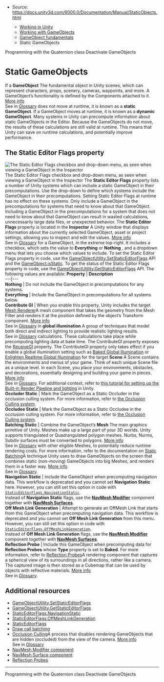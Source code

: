 * Source: https://docs.unity3d.com/6000.0/Documentation/Manual/StaticObjects.html

  * [Working in Unity](https://docs.unity3d.com/6000.0/Documentation/Manual/working-in-unity.html)
  * [Working with GameObjects](https://docs.unity3d.com/6000.0/Documentation/Manual/working-with-gameobjects.html)
  * [GameObject fundamentals](https://docs.unity3d.com/6000.0/Documentation/Manual/gameobject-fundamentals.html)
  * Static GameObjects


[](https://docs.unity3d.com/6000.0/Documentation/Manual/class-Quaternion.html)
Programming with the Quaternion class
[](https://docs.unity3d.com/6000.0/Documentation/Manual/DeactivatingGameObjects.html)
Deactivate GameObjects
# Static GameObjects
If a **GameObject** The fundamental object in Unity scenes, which can represent characters, props, scenery, cameras, waypoints, and more. A GameObject’s functionality is defined by the Components attached to it. [More info](https://docs.unity3d.com/6000.0/Documentation/Manual/class-GameObject.html)  
See in [Glossary](https://docs.unity3d.com/6000.0/Documentation/Manual/Glossary.html#GameObject) does not move at runtime, it is known as a **static GameObject**. If a GameObject moves at runtime, it is known as a **dynamic GameObject**.
Many systems in Unity can precompute information about static GameObjects in the Editor. Because the GameObjects do not move, the results of these calculations are still valid at runtime. This means that Unity can save on runtime calculations, and potentially improve performance.
## The Static Editor Flags property
![The Static Editor Flags checkbox and drop-down menu, as seen when viewing a GameObject in the Inspector](https://docs.unity3d.com/6000.0/Documentation/uploads/Main/GameObjectStaticDropDownMenu1.png) The Static Editor Flags checkbox and drop-down menu, as seen when viewing a GameObject in the Inspector
The **Static Editor Flags** property lists a number of Unity systems which can include a static GameObject in their precomputations. Use the drop-down to define which systems include the GameObject in their precomputations. Setting Static Editor Flags at runtime has no effect on these systems.
Only include a GameObject in the precomputations for systems that need to know about that GameObject. Including a GameObject in the precomputations for a system that does not need to know about that GameObject can result in wasted calculations, unnecessarily large data files, or unexpected behavior.
The **Static Editor Flags** property is located in the **Inspector** A Unity window that displays information about the currently selected GameObject, asset or project settings, allowing you to inspect and edit the values. [More info](https://docs.unity3d.com/6000.0/Documentation/Manual/UsingTheInspector.html)  
See in [Glossary](https://docs.unity3d.com/6000.0/Documentation/Manual/Glossary.html#Inspector) for a GameObject, in the extreme top-right. It includes a checkbox, which sets the value to **Everything** or **Nothing** , and a dropdown menu that lets you choose which values to include.
To set the Static Editor Flags property in code, use the [GameObjectUtility.SetStaticEditorFlags](https://docs.unity3d.com/6000.0/Documentation/ScriptReference/GameObjectUtility.SetStaticEditorFlags.html) API and the [GameObject.isStatic](https://docs.unity3d.com/6000.0/Documentation/ScriptReference/GameObject-isStatic.html). To get the status of the Static Editor Flags property in code, use the [GameObjectUtility.GetStaticEditorFlags](https://docs.unity3d.com/6000.0/Documentation/ScriptReference/GameObjectUtility.GetStaticEditorFlags.html) API.
The following values are available:
**Property** | **Description**  
---|---  
**Nothing** | Do not include the GameObject in precomputations for any systems.  
**Everything** | Include the GameObject in precomputations for all systems below.  
**Contribute GI** | When you enable this property, Unity includes the target [Mesh Renderer](https://docs.unity3d.com/6000.0/Documentation/Manual/class-MeshRenderer.html)A mesh component that takes the geometry from the Mesh Filter and renders it at the position defined by the object’s Transform component. [More info](https://docs.unity3d.com/6000.0/Documentation/Manual/class-MeshRenderer.html)  
See in [Glossary](https://docs.unity3d.com/6000.0/Documentation/Manual/Glossary.html#MeshRenderer) in **global illumination** A group of techniques that model both direct and indirect lighting to provide realistic lighting results.  
See in [Glossary](https://docs.unity3d.com/6000.0/Documentation/Manual/Glossary.html#globalillumination) calculations. These calculations take place while precomputing lighting data at bake time. The ContributeGI property exposes the [ReceiveGI](https://docs.unity3d.com/6000.0/Documentation/ScriptReference/ReceiveGI.html) property. The ContributeGI property only takes effect if you enable a global illumination setting such as [Baked Global Illumination](https://docs.unity3d.com/6000.0/Documentation/Manual/class-LightingSettings.html#MixedLighting) or [Enlighten Realtime Global Illumination](https://docs.unity3d.com/6000.0/Documentation/Manual/class-LightingSettings.html#RealtimeLighting) for the target **Scene** A Scene contains the environments and menus of your game. Think of each unique Scene file as a unique level. In each Scene, you place your environments, obstacles, and decorations, essentially designing and building your game in pieces. [More info](https://docs.unity3d.com/6000.0/Documentation/Manual/CreatingScenes.html)  
See in [Glossary](https://docs.unity3d.com/6000.0/Documentation/Manual/Glossary.html#Scene). For additional context, refer to [this tutorial for setting up the Built-in Render Pipeline and lighting](https://docs.unity3d.com/6000.0/Documentation/Manual/choose-a-lighting-setup.html) in Unity.  
**Occluder Static** | Mark the GameObject as a Static Occluder in the occlusion culling system. For more information, refer to [the Occlusion Culling system](https://docs.unity3d.com/6000.0/Documentation/Manual/OcclusionCulling.html).  
**Occludee Static** | Mark the GameObject as a Static Occludee in the occlusion culling system. For more information, refer to [the Occlusion Culling system](https://docs.unity3d.com/6000.0/Documentation/Manual/OcclusionCulling.html).  
**Batching Static** | Combine the GameObject’s **Mesh** The main graphics primitive of Unity. Meshes make up a large part of your 3D worlds. Unity supports triangulated or Quadrangulated polygon meshes. Nurbs, Nurms, Subdiv surfaces must be converted to polygons. [More info](https://docs.unity3d.com/6000.0/Documentation/Manual/mesh.html)  
See in [Glossary](https://docs.unity3d.com/6000.0/Documentation/Manual/Glossary.html#Mesh) with other eligible Meshes, to potentially reduce runtime rendering costs. For more information, refer to the documentation on [Static Batching](https://docs.unity3d.com/6000.0/Documentation/Manual/DrawCallBatching.html)A technique Unity uses to draw GameObjects on the screen that combines static (non-moving) GameObjects into big Meshes, and renders them in a faster way. [More info](https://docs.unity3d.com/6000.0/Documentation/Manual/DrawCallBatching.html)  
See in [Glossary](https://docs.unity3d.com/6000.0/Documentation/Manual/Glossary.html#StaticBatching).  
**Navigation Static** | Include the GameObject when precomputing navigation data. This workflow is deprecated and you cannot set **Navigation Static** here. However, you can still set this option in code with [`StaticEditorFlags.NavigationStatic`](https://docs.unity3d.com/6000.0/Documentation/ScriptReference/StaticEditorFlags.NavigationStatic.html).   
Instead of **Navigation Static** flags, use the [**NavMesh Modifier**](https://docs.unity3d.com/Packages/com.unity.ai.navigation@latest/index.html?subfolder=/manual/NavMeshModifier.html) component together with [**NavMesh Surfaces**](https://docs.unity3d.com/Packages/com.unity.ai.navigation@latest/index.html?subfolder=/manual/NavMeshSurface.html).  
**Off Mesh Link Generation** | Attempt to generate an OffMesh Link that starts from this GameObject when precomputing navigation data. This workflow is deprecated and you cannot set **Off Mesh Link Generation** from this menu. However, you can still set this option in code with [`StaticEditorFlags.OffMeshLinkGeneration`](https://docs.unity3d.com/6000.0/Documentation/ScriptReference/StaticEditorFlags.OffMeshLinkGeneration.html).   
Instead of **Off Mesh Link Generation** flags, use the [**NavMesh Modifier**](https://docs.unity3d.com/Packages/com.unity.ai.navigation@latest/index.html?subfolder=/manual/NavMeshModifier.html) component together with [**NavMesh Surfaces**](https://docs.unity3d.com/Packages/com.unity.ai.navigation@latest/index.html?subfolder=/manual/NavMeshSurface.html).  
**Reflection Probe** | Include this GameObject when precomputing data for **Reflection Probes** whose **Type** property is set to **Baked**. For more information, refer to [Reflection Probes](https://docs.unity3d.com/6000.0/Documentation/Manual/ReflectionProbes.html)A rendering component that captures a spherical view of its surroundings in all directions, rather like a camera. The captured image is then stored as a Cubemap that can be used by objects with reflective materials. [More info](https://docs.unity3d.com/6000.0/Documentation/Manual/class-ReflectionProbe.html)  
See in [Glossary](https://docs.unity3d.com/6000.0/Documentation/Manual/Glossary.html#ReflectionProbe).  
## Additional resources
  * [GameObjectUtility.SetStaticEditorFlags](https://docs.unity3d.com/6000.0/Documentation/ScriptReference/GameObjectUtility.SetStaticEditorFlags.html)
  * [GameObjectUtility.GetStaticEditorFlags](https://docs.unity3d.com/6000.0/Documentation/ScriptReference/GameObjectUtility.GetStaticEditorFlags.html)
  * [StaticEditorFlags.NavigationStatic](https://docs.unity3d.com/6000.0/Documentation/ScriptReference/StaticEditorFlags.NavigationStatic.html)
  * [StaticEditorFlags.OffMeshLinkGeneration](https://docs.unity3d.com/6000.0/Documentation/ScriptReference/StaticEditorFlags.OffMeshLinkGeneration.html)
  * [StaticEditorFlags](https://docs.unity3d.com/6000.0/Documentation/ScriptReference/StaticEditorFlags.html)
  * [Draw call batching](https://docs.unity3d.com/6000.0/Documentation/Manual/DrawCallBatching.html)
  * [Occlusion Culling](https://docs.unity3d.com/6000.0/Documentation/Manual/OcclusionCulling.html)A process that disables rendering GameObjects that are hidden (occluded) from the view of the camera. [More info](https://docs.unity3d.com/6000.0/Documentation/Manual/OcclusionCulling.html)  
See in [Glossary](https://docs.unity3d.com/6000.0/Documentation/Manual/Glossary.html#Occlusionculling)
  * [NavMesh Modifier component](https://docs.unity3d.com/Packages/com.unity.ai.navigation@2.0/manual/NavMeshModifier.html)
  * [NavMesh Surface component](https://docs.unity3d.com/Packages/com.unity.ai.navigation@2.0/manual/NavMeshSurface.html)
  * [Reflection Probes](https://docs.unity3d.com/6000.0/Documentation/Manual/ReflectionProbes.html)


* * *
[](https://docs.unity3d.com/6000.0/Documentation/Manual/class-Quaternion.html)
Programming with the Quaternion class
[](https://docs.unity3d.com/6000.0/Documentation/Manual/DeactivatingGameObjects.html)
Deactivate GameObjects
